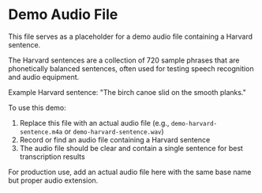 # Demo Audio File

This file serves as a placeholder for a demo audio file containing a Harvard sentence.

The Harvard sentences are a collection of 720 sample phrases that are phonetically balanced sentences, often used for testing speech recognition and audio equipment.

Example Harvard sentence: "The birch canoe slid on the smooth planks."

To use this demo:
1. Replace this file with an actual audio file (e.g., `demo-harvard-sentence.m4a` or `demo-harvard-sentence.wav`)
2. Record or find an audio file containing a Harvard sentence
3. The audio file should be clear and contain a single sentence for best transcription results

For production use, add an actual audio file here with the same base name but proper audio extension.
